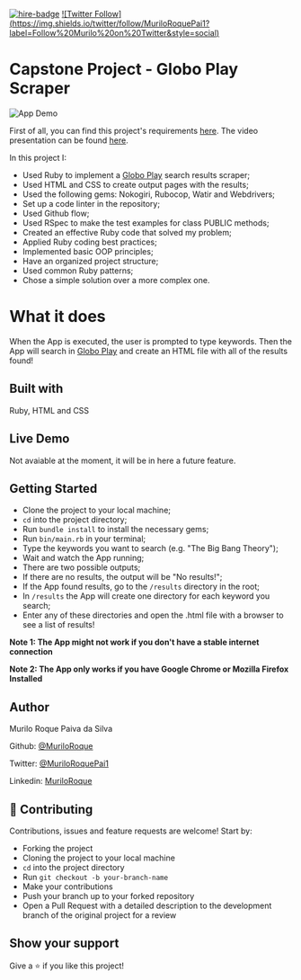 [![hire-badge](https://img.shields.io/badge/Consult%20/%20Hire%20Murilo-Click%20to%20Contact-brightgreen)](mailto:muriloengqui@gmail.com) [![Twitter Follow] (https://img.shields.io/twitter/follow/MuriloRoquePai1?label=Follow%20Murilo%20on%20Twitter&style=social)](https://twitter.com/MuriloRoquePai1)

# Capstone Project - Globo Play Scraper

![App Demo](https://media.giphy.com/media/dCAEuVRcjLFu6GmOby/giphy.gif)

First of all, you can find this project's requirements [here](https://www.notion.so/microverse/Build-your-own-scraper-f54eaca54d8a4d758a5f0141468127a8). The video presentation can be found [here](https://www.loom.com/share/ca341aae65164539919352f115204147).

In this project I:

- Used Ruby to implement a [Globo Play](https://globoplay.globo.com) search results scraper;
- Used HTML and CSS to create output pages with the results;
- Used the following gems: Nokogiri, Rubocop, Watir and Webdrivers;
- Set up a code linter in the repository;
- Used Github flow;
- Used RSpec to make the test examples for class PUBLIC methods;
- Created an effective Ruby code that solved my problem;
- Applied Ruby coding best practices;
- Implemented basic OOP principles;
- Have an organized project structure;
- Used common Ruby patterns;
- Chose a simple solution over a more complex one.

# What it does

When the App is executed, the user is prompted to type keywords. Then the App will search in [Globo Play](https://globoplay.globo.com) and create an HTML file with all of the results found!

## Built with

Ruby, HTML and CSS

## Live Demo

Not avaiable at the moment, it will be in here a future feature.

## Getting Started

- Clone the project to your local machine;
- `cd` into the project directory;
- Run `bundle install` to install the necessary gems;
- Run `bin/main.rb` in your terminal;
- Type the keywords you want to search (e.g. "The Big Bang Theory");
- Wait and watch the App running;
- There are two possible outputs;
- If there are no results, the output will be "No results!";
- If the App found results, go to the `/results` directory in the root;
- In `/results` the App will create one directory for each keyword you search;
- Enter any of these directories and open the .html file with a browser to see a list of results!

**Note 1: The App might not work if you don't have a stable internet connection**

**Note 2: The App only works if you have Google Chrome or Mozilla Firefox Installed**

## Author

Murilo Roque Paiva da Silva

Github: [@MuriloRoque](https://github.com/MuriloRoque)

Twitter: [@MuriloRoquePai1](https://twitter.com/MuriloRoquePai1)

Linkedin: [MuriloRoque](https://www.linkedin.com/in/murilo-roque-b1268741/)

## 🤝 Contributing

Contributions, issues and feature requests are welcome! Start by:

- Forking the project
- Cloning the project to your local machine
- `cd` into the project directory
- Run `git checkout -b your-branch-name`
- Make your contributions
- Push your branch up to your forked repository
- Open a Pull Request with a detailed description to the development branch of the original project for a review

## Show your support

Give a ⭐️ if you like this project!
